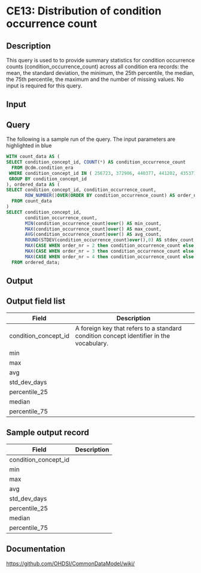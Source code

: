 <!---
Group:condition era
Name:CE13 Distribution of condition occurrence count
Author:Patrick Ryan
CDM Version: 5.0
-->

# CE13: Distribution of condition occurrence count

## Description
This query is used to to provide summary statistics for condition occurrence counts (condition_occurrence_count) across all condition era records: the mean, the standard deviation, the minimum, the 25th percentile, the median, the 75th percentile, the maximum and the number of missing values. No input is required for this query.

## Input <None>

## Query
The following is a sample run of the query. The input parameters are highlighted in  blue

```sql
WITH count_data AS (
SELECT condition_concept_id, COUNT(*) AS condition_occurrence_count
  FROM @cdm.condition_era 
 WHERE condition_concept_id IN ( 256723, 372906, 440377, 441202, 435371 )
 GROUP BY condition_concept_id 
), ordered_data AS (
SELECT condition_concept_id, condition_occurrence_count,
       ROW_NUMBER()OVER(ORDER BY condition_occurrence_count) AS order_nr
  FROM count_data
) 
SELECT condition_concept_id,
       condition_occurrence_count,
       MIN(condition_occurrence_count)over() AS min_count, 
       MAX(condition_occurrence_count)over() AS max_count, 
       AVG(condition_occurrence_count)over() AS avg_count, 
       ROUND(STDEV(condition_occurrence_count)over(),0) AS stdev_count,
       MAX(CASE WHEN order_nr = 2 then condition_occurrence_count else 0 END)OVER() AS percentile_25,
       MAX(CASE WHEN order_nr = 3 then condition_occurrence_count else 0 END)OVER() AS median,
       MAX(CASE WHEN order_nr = 4 then condition_occurrence_count else 0 END)OVER() AS percentile_75
  FROM ordered_data;
```

## Output

## Output field list

|  Field |  Description |
| --- | --- |
| condition_concept_id | A foreign key that refers to a standard condition concept identifier in the vocabulary. |
| min |   |
| max |   |
| avg |   |
| std_dev_days |   |
| percentile_25 |   |
| median |   |
| percentile_75 |   |

## Sample output record

|  Field |  Description |
| --- | --- |
| condition_concept_id |   |
| min |   |
| max |   |
| avg |   |
| std_dev_days |   |
| percentile_25 |   |
| median |   |
| percentile_75 |   |

## Documentation
https://github.com/OHDSI/CommonDataModel/wiki/
